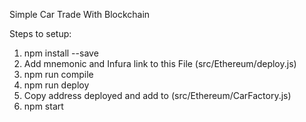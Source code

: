 

Simple Car Trade With Blockchain


Steps to setup:
1. npm install --save
2. Add mnemonic and Infura link to this File (src/Ethereum/deploy.js)
3. npm run compile
4. npm run deploy
5. Copy address deployed and add to (src/Ethereum/CarFactory.js)
6. npm start
